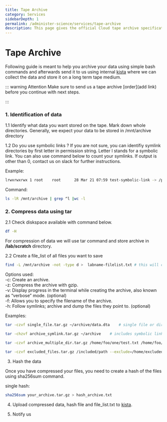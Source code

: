 ```yaml
---
title: Tape Archive
category: Services
sidebarDepth: 1
permalink: /administer-science/services/tape-archive
description: This page gives the official Cloud tape archive specification.
---
```

# Tape Archive

Following guide is meant to help you archive your data using simple bash commands and afterwards send it to us using internal [kista](/administer-science/service-desk/lab-orders/#internal-kista) where we can collect the data and store it on a long term tape medium.

::: warning Attention
Make sure to send us a tape archive [order](add link) before you continue with next steps.

:::

### 1. Identification of data

1.1 Identify what data you want stored on the tape. Mark down whole directories. Generally, we expect your data to be stored in /mnt/archive directory

1.2 Do you use symbolic links ? If you are not sure, you can identifiy symlink directories by first letter in permission string. Letter l stands for a symbolic link. You can also use command below to count your symlinks. If output is other than 0, contact us on slack for further instructions.

Example:
```bash
lrwxrwxrwx 1 root    root      28 Mar 21 07:59 test-symbolic-link -> /path/of/symbolic-link/ 
```

Command:
```bash
ls -lR /mnt/archive | grep ^l |wc -l
```


### 2. Compress data using tar

2.1 Check diskspace available with command below.

```bash
df -H
```

For compression of data we will use tar command and store archive in **/lab/scratch** directory.

2.2 Create a file_list of all files you want to save

```bash
find -L /mnt/archive -not -type d >  labname-filelist.txt # this will check /mnt/archive directory and list all files. Permissions can be issue 
```

Options used:  
-c: Create an archive.  
-z: Compress the archive with gzip.  
-v: Display progress in the terminal while creating the archive, also known as “verbose” mode. (optional)  
-f: Allows you to specify the filename of the archive.  
-h: Follow symlinks; archive and dump the files they point to. (optional)

Examples:   
```bash
tar -czvf single_file.tar.gz ~/archive/data.dta    # single file or directory
```

```bash
tar -chzvf archive_symlink.tar.gz ~/archive    # includes symbolic links
```

```bash
tar -czvf archive_multiple_dir.tar.gz /home/foo/one/test.txt /home/foo/two/data.dta  # compress multiple directories
```

```bash
tar -czvf excluded_files.tar.gz /included/path --exclude=/home/excluded/path --exclude=/home/another/excluded/path # excludes specified directories
```

3. Hash the data

Once you have compressed your files, you need to create a hash of the files using sha256sum command. 

single hash:
```bash
sha256sum your_archive.tar.gz > hash_archive.txt
```
4. Upload compressed data, hash file and file_list.txt to  [kista](/administer-science/service-desk/lab-orders/#internal-kista).

5. Notify us
